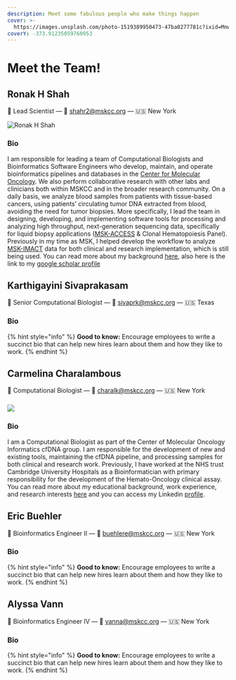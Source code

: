 ```yaml
---
description: Meet some fabulous people who make things happen
cover: >-
  https://images.unsplash.com/photo-1519389950473-47ba0277781c?ixid=MnwxMjA3fDB8MHxwaG90by1wYWdlfHx8fGVufDB8fHx8&ixlib=rb-1.2.1&auto=format&fit=crop&w=2970&q=80
coverY: -373.91235059760953
---
```


# Meet the Team!

## Ronak H Shah

👋 Lead Scientist — 💌 shahr2@mskcc.org — 🇺🇸 New York&#x20;

![Ronak H Shah](<../.gitbook/assets/bergerlab\_shah-ronak\_1200x800 (1).jpg>)

### Bio

I am responsible for leading a team of Computational Biologists and Bioinformatics Software Engineers who develop, maintain, and operate bioinformatics pipelines and databases in the [Center for Molecular Oncology](https://nam12.safelinks.protection.outlook.com/?url=https%3A%2F%2Fwww.mskcc.org%2Fresearch-programs%2Fmolecular-oncology\&data=04%7C01%7Cchristine.lovly%40vumc.org%7Cb9afb95bf0414b79012c08d9e8017117%7Cef57503014244ed8b83c12c533d879ab%7C0%7C0%7C637795915347577338%7CUnknown%7CTWFpbGZsb3d8eyJWIjoiMC4wLjAwMDAiLCJQIjoiV2luMzIiLCJBTiI6Ik1haWwiLCJXVCI6Mn0%3D%7C3000\&sdata=uhfPN8EdpbLlhjymXuKeHPlDYH8de9Yr6BJfrO%2B7egI%3D\&reserved=0). We also perform collaborative research with other labs and clinicians both within MSKCC and in the broader research community. On a daily basis, we analyze blood samples from patients with tissue-based cancers, using patients’ circulating tumor DNA extracted from blood, avoiding the need for tumor biopsies. More specifically, I lead the team in designing, developing, and implementing software tools for processing and analyzing high throughput, next-generation sequencing data, specifically for liquid biopsy applications ([MSK-ACCESS](https://nam12.safelinks.protection.outlook.com/?url=https%3A%2F%2Fwww.mskcc.org%2Fdepartments%2Fdivision-solid-tumor-oncology%2Fearly-drug-development-service-phase-clinical-trials%2Fprecision-medicine-approach%2Fmsk-access\&data=04%7C01%7Cchristine.lovly%40vumc.org%7Cb9afb95bf0414b79012c08d9e8017117%7Cef57503014244ed8b83c12c533d879ab%7C0%7C0%7C637795915347577338%7CUnknown%7CTWFpbGZsb3d8eyJWIjoiMC4wLjAwMDAiLCJQIjoiV2luMzIiLCJBTiI6Ik1haWwiLCJXVCI6Mn0%3D%7C3000\&sdata=xwCdfZzOIaVKoq6W3DXGbPGYwU2ADfMJbu7%2FxiCMpQo%3D\&reserved=0) & Clonal Hematopoiesis Panel). Previously in my time as MSK, I helped develop the workflow to analyze [MSK-IMACT](https://nam12.safelinks.protection.outlook.com/?url=https%3A%2F%2Fwww.mskcc.org%2Fdepartments%2Fdivision-solid-tumor-oncology%2Fearly-drug-development-service-phase-clinical-trials%2Fprecision-medicine-approach%2Fmsk-impact\&data=04%7C01%7Cchristine.lovly%40vumc.org%7Cb9afb95bf0414b79012c08d9e8017117%7Cef57503014244ed8b83c12c533d879ab%7C0%7C0%7C637795915347577338%7CUnknown%7CTWFpbGZsb3d8eyJWIjoiMC4wLjAwMDAiLCJQIjoiV2luMzIiLCJBTiI6Ik1haWwiLCJXVCI6Mn0%3D%7C3000\&sdata=2Q6UrR6K8U1DriXjUC22CjhOlu9IN7lEVW2ji1LDWQc%3D\&reserved=0) data for both clinical and research implementation, which is still being used. You can read more about my background [here](https://nam12.safelinks.protection.outlook.com/?url=https%3A%2F%2Frhshah.github.io%2Fabout%2F\&data=04%7C01%7Cchristine.lovly%40vumc.org%7Cb9afb95bf0414b79012c08d9e8017117%7Cef57503014244ed8b83c12c533d879ab%7C0%7C0%7C637795915347577338%7CUnknown%7CTWFpbGZsb3d8eyJWIjoiMC4wLjAwMDAiLCJQIjoiV2luMzIiLCJBTiI6Ik1haWwiLCJXVCI6Mn0%3D%7C3000\&sdata=L%2B6LBc8wlhmqq0SqsNnV8KqzDHj3azum1kg0jmA%2BO4A%3D\&reserved=0), also here is the link to my [google scholar profile](https://nam12.safelinks.protection.outlook.com/?url=https%3A%2F%2Ftinyurl.com%2Fycfn9av2\&data=04%7C01%7Cchristine.lovly%40vumc.org%7Cb9afb95bf0414b79012c08d9e8017117%7Cef57503014244ed8b83c12c533d879ab%7C0%7C0%7C637795915347577338%7CUnknown%7CTWFpbGZsb3d8eyJWIjoiMC4wLjAwMDAiLCJQIjoiV2luMzIiLCJBTiI6Ik1haWwiLCJXVCI6Mn0%3D%7C3000\&sdata=o2yuVu3d%2B9BPuCc7m1R5vgtdPP4lacaq7w2Wx0BN6rw%3D\&reserved=0)

## Karthigayini Sivaprakasam

👋 Senior Computational Biologist — 💌 sivaprk@mskcc.org — 🇺🇸 Texas

### Bio

{% hint style="info" %}
**Good to know:** Encourage employees to write a succinct bio that can help new hires learn about them and how they like to work.
{% endhint %}



## Carmelina Charalambous

👋 Computational Biologist — 💌 charalk@mskcc.org — 🇺🇸 New York

### ![](../.gitbook/assets/photo\_karmelina.jpg)

### Bio

I am a Computational Biologist as part of the Center of Molecular Oncology Informatics cfDNA group. I am responsible for the development of new and existing tools,  maintaining the cfDNA pipeline, and processing samples for both clinical and research work. Previously, I have worked at the NHS trust Cambridge University Hospitals as a Bioinformatician with primary responsibility for the development of the Hemato-Oncology clinical assay. You can read more about my educational background, work experience, and research interests [here](https://carmelinacharalambous.github.io/about/) and you can access my Linkedin [profile](https://www.linkedin.com/in/carmelina-charalambous/).





## Eric Buehler

👋 Bioinformatics Engineer II — 💌 buehlere@mskcc.org — 🇺🇸 New York

### Bio

{% hint style="info" %}
**Good to know:** Encourage employees to write a succinct bio that can help new hires learn about them and how they like to work.
{% endhint %}



## Alyssa Vann

👋 Bioinformatics Engineer IV — 💌 vanna@mskcc.org — 🇺🇸 New York

### Bio

{% hint style="info" %}
**Good to know:** Encourage employees to write a succinct bio that can help new hires learn about them and how they like to work.
{% endhint %}

